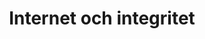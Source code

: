 ---
title: Internet och integritet
tags:
    - Integritet
    - Internet och integritet
    - Fildelning
    - Upphovsrätten
---